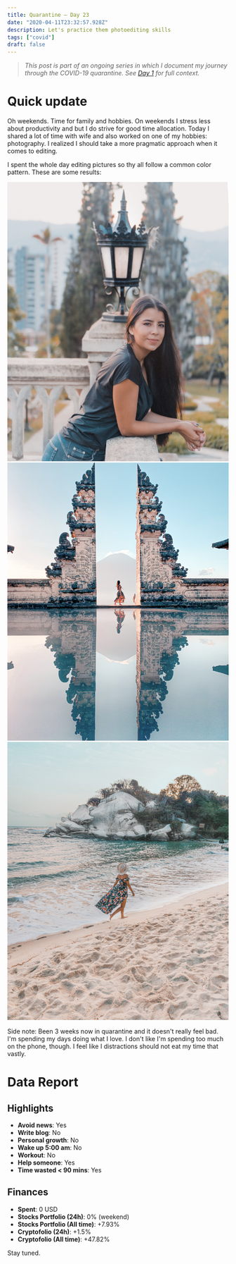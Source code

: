 ```yaml
---
title: Quarantine — Day 23
date: "2020-04-11T23:32:57.928Z"
description: Let's practice them photoediting skills
tags: ["covid"]
draft: false
---
```


> *This post is part of an ongoing series in which I document my journey through the COVID-19 quarantine. See [Day 1](/quarantine-day-1) for full context.*

<div class="divider"></div>

# Quick update

Oh weekends. Time for family and hobbies. On weekends I stress less about productivity and but I do strive for good time allocation. Today I shared a lot of time with wife and also worked on one of my hobbies: photography. I realized I should take a more pragmatic approach when it comes to editing.

I spent the whole day editing pictures so thy all follow a common color pattern. These are some results:

![photo-1.png](photo-1.png)
![photo-2.png](photo-2.png)
![photo-3.png](photo-3.png)

Side note: Been 3 weeks now in quarantine and it doesn't really feel bad. I'm spending my days doing what I love. I don't like I'm spending too much on the phone, though. I feel like I distractions should not eat my time that vastly.

<div class="divider"></div>

# Data Report

## Highlights

* **Avoid news**: Yes
* **Write blog**: No
* **Personal growth**: No
* **Wake up 5:00 am**: No
* **Workout**: No
* **Help someone**: Yes
* **Time wasted < 90 mins**: Yes

## Finances

* **Spent**: 0 USD
* **Stocks Portfolio (24h)**: 0% (weekend)
* **Stocks Portfolio (All time)**: +7.93%
* **Cryptofolio (24h)**: +1.5%
* **Cryptofolio (All time)**: +47.82%

<div class="divider"></div>

Stay tuned.
